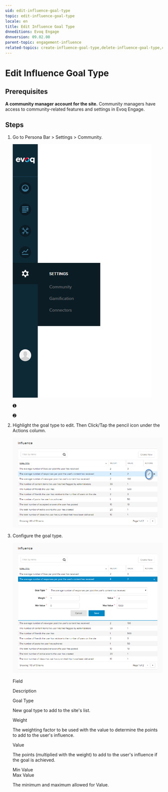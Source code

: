 ```yaml
---
uid: edit-influence-goal-type
topic: edit-influence-goal-type
locale: en
title: Edit Influence Goal Type
dnneditions: Evoq Engage
dnnversion: 09.02.00
parent-topic: engagement-influence
related-topics: create-influence-goal-type,delete-influence-goal-type,config-misc-community-settings
---
```


# Edit Influence Goal Type

## Prerequisites

**A community manager account for the site.** Community managers have access to community-related features and settings in Evoq Engage.

## Steps

1.  Go to Persona Bar \> Settings \> Community.
    
    ![Persona Bar > Settings > Community](/images/scr-pbar-mod-Settings-E91.png)
    
    ➊
    
    ➋
    
2.  Highlight the goal type to edit. Then Click/Tap the pencil icon under the Actions column.
    
      
    
    ![Community Influence — Highlight and edit the item.](/images/scr-CommunityInfluence-GoalsActions-Edit.png)
    
      
    
3.  Configure the goal type.
    
      
    
    ![Community Influence — Edit.](/images/scr-CommunityInfluence-GoalsEdit.png)
    
      
    
    Field
    
    Description
    
    Goal Type
    
    New goal type to add to the site's list.
    
    Weight
    
    The weighting factor to be used with the value to determine the points to add to the user's influence.
    
    Value
    
    The points (multiplied with the weight) to add to the user's influence if the goal is achieved.
    
    Min Value  
    Max Value
    
    The minimum and maximum allowed for Value.
